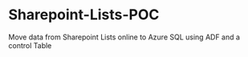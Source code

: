 # Sharepoint-Lists-POC
Move data from Sharepoint Lists online to Azure SQL using ADF and a control Table
